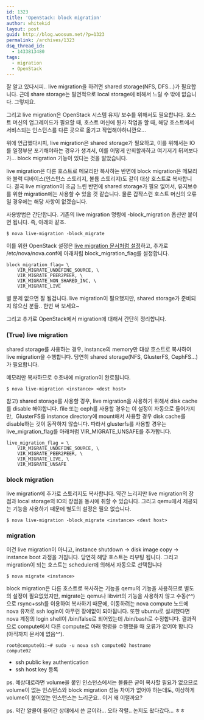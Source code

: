 ```yaml
---
id: 1323
title: 'OpenStack: block migration'
author: whitekid
layout: post
guid: http://blog.woosum.net/?p=1323
permalink: /archives/1323
dsq_thread_id:
  - 1433813480
tags:
  - migration
  - OpenStack
---
```

잘 알고 있다시피.. live migration을 하려면 shared storage(NFS, DFS...)가 필요합니다. 근데 share storage는 필연적으로 local storage에 비해서 느릴 수 밖에 없습니다. 그렇지요.

그리고 live migration은 OpenStack 시스템 유지/ 보수를 위해서도 필요합니다. 호스트 머신의 업그레이드가 필요할 때, 호스트 머신에 뭔가 작업을 할 때, 해당 호스트에서 서비스되는 인스턴스를 다른 곳으로 옮기고 작업해야하니깐요...

위에 언급했다시피, live migration은 shared storage가 필요하고, 이를 위해서는 IO를 일정부분 포기해야하는 경우가 생겨서, 이를 어떻게 만회할까하고 여기저기 뒤져보다가... block migration 기능이 있다는 것을 알았습니다.

live migration은 다른 호스트로 메모리만 복사하는 반면에 block migration은 메모리와 블럭 디바이스(인스턴스 스토리지, 볼륨 스토리지)도 같이 대상 호스트로 복사합니다. 결국 live migration이 조금 느린 반면에 shared storage가 필요 없어서, 유지보수를 위한 migration에는 사용할 수 있을 것 같습니다. 물론 갑작스런 호스트 머신의 오류일 경우에는 해당 사항이 없겠습니다.

사용방법은 간단합니다. 기존의 live migration 명령에 -block_migration 옵션만 붙이면 됩니다. 즉, 아래와 같죠.

    $ nova live-migration -block_migrate

이를 위한 OpenStack 설정은 [live migration 문서처럼 설정][1]하고, 추가로 /etc/nova/nova.conf에 아래처럼 block\_migration\_flag를 설정합니다.

    block_migration_flag= \
        VIR_MIGRATE_UNDEFINE_SOURCE, \
        VIR_MIGRATE_PEER2PEER, \
        VIR_MIGRATE_NON_SHARED_INC, \
        VIR_MIGRATE_LIVE

별 문제 없으면 잘 될겁니다. live migration이 필요했지만, shared storage가 준비되지 않으신 분들.. 한번 써 보세요~

그리고 추가로 OpenStack에서 migration에 대해서 간단히 정리합니다.

### (True) live migration

shared storage를 사용하는 경우, instance의 memory만 대상 호스트로 복사하여 live migration을 수행합니다. 당연히 shared storage(NFS, GlusterFS, CephFS...)가 필요합니다.

메모리만 복사하므로 수초내에 migration이 완료됩니다.

    $ nova live-migration <instance> <dest host>

참고) shared storage를 사용할 경우, live migration을 사용하기 위해서 disk cache를 disable 해야합니다. file 또는 ceph를 사용할 경우는 이 설정이 자동으로 들어가지만,  GlusterFS를 instance directory에 mount해서 사용할 경우 disk cache를 disable하는 것이 동작하지 않습니다. 따라서 glusterfs를 사용할 경우는 live\_migration\_flag를 아래처럼 VIR\_MIGRATE\_UNSAFE를 추가합니다.

    live_migration_flag = \
        VIR_MIGRATE_UNDEFINE_SOURCE, \
        VIR_MIGRATE_PEER2PEER, \
        VIR_MIGRATE_LIVE, \
        VIR_MIGRATE_UNSAFE

### block migration

live migration에 추가로 스토리지도 복사합니다. 약간 느리지만 live migration의 장점과 local storage의 IO의 장점을 동시에 취할 수 있습니다. 그리고 qemu에서 제공되는 기능을 사용하기 때문에 별도의 설정은 필요 없습니다.

    $ nova live-migration -block_migrate <instance> <dest host>

### migration

이건 live migration이 아니고, instance shutdown -> disk image copy -> instance boot 과정을 거침니다. 당연히 해당 호스트는 리부팅 됩니다. 그리고 migration이 되는 호스트는 scheduler에 의해서 자동으로 선택됩니다

    $ nova migrate <instance>

block migration은 다른 호스트로 복사하는 기능을 qemu의 기능을 사용하므로 별도의 설정이 필요없었지만, migrate는 qemu나 libvirt의 기능을 사용하지 않고 수동(^^)으로 rsync+ssh를 이용하여 복사하기 때문에, 이동하려는 nova compute 노드에 nova 유저로 ssh login이 아무런 장애없이 되야됩니다. 또한 ubuntu로 설치했다면 nova 계정의 login shell이 /bin/false로 되어있는데 /bin/bash로 수정합니다. 결과적으로 compute에서 다른 compute로 아래 명령을 수행했을 때 오류가 없어야 합니다(아직까지 문서에 없음^^).

    root@compute01:~# sudo -u nova ssh compute02 hostname
    compute02

  * ssh public key authentication
  * ssh host key 등록

ps. 예상대로라면 volume을 붙인 인스턴스에서는 볼륨은 굳이 복사할 필요가 없으므로 volume이 없는 인스턴스와 block migration 성능 차이가 없어야 하는데도, 이상하게 volume이 붙어있는 인스턴스는 느리군요.. 이거 왜 이럴까요?

ps. 약간 알콜이 들어간 상태에서 쓴 글이라... 오타 작렬.. 논지도 왔다갔다... ㅎㅎ

 [1]: http://docs.openstack.org/trunk/openstack-compute/admin/content/configuring-live-migrations.html